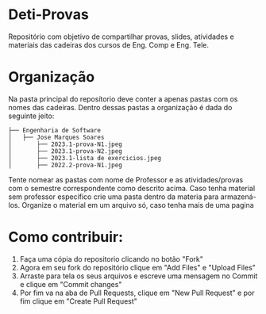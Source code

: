 # Deti-Provas

Repositório com objetivo de compartilhar provas, slides, atividades e materiais das cadeiras dos cursos de Eng. Comp e Eng. Tele.

# Organização

Na pasta principal do reposítorio deve conter a apenas pastas com os nomes das cadeiras. Dentro dessas pastas a organização é dada do seguinte jeito:

```
├── Engenharia de Software
│   ├── Jose Marques Soares
│       ├── 2023.1-prova-N1.jpeg
│       ├── 2023.1-prova-N2.jpeg
│       ├── 2023.1-lista de exercicios.jpeg
│       ├── 2022.2-prova-N1.jpeg
```
Tente nomear as pastas com nome de Professor e as atividades/provas com o semestre correspondente como descrito acima.
Caso tenha material sem professor específico crie uma pasta dentro da materia para armazená-los.
Organize o material em um arquivo só, caso tenha mais de uma pagina

# Como contribuir:

1. Faça uma cópia do repositorio clicando no botão "Fork"
2. Agora em seu fork do repositório clique em "Add Files" e "Upload Files" 
3. Arraste para tela os seus arquivos e escreve uma mensagem no Commit e clique em "Commit changes"
4. Por fim va na aba de Pull Requests, clique em "New Pull Request" e por fim clique em "Create Pull Request" 

